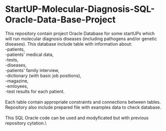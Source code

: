 # StartUP-Molecular-Diagnosis-SQL-Oracle-Data-Base-Project

This repository contain project Oracle Database for some startUPs which will run molecular diagnosis diseases (including pathogens and/or genetic diseases). This database include table with information about:\
-patients,\
-patients' medical data,\
-tests,\
-diseases,\
-patients' family interview,\
-dictionary (with basic job positions),\
-magazine,\
-emloyees, \
-test results for each patient.\
\
Each table contain appropriate constraints and connections between tables. \
Repository also include prepared file with examples data to check database.\
\
This SQL Oracle code can be used and modyficated but with previous repository cytation.\


